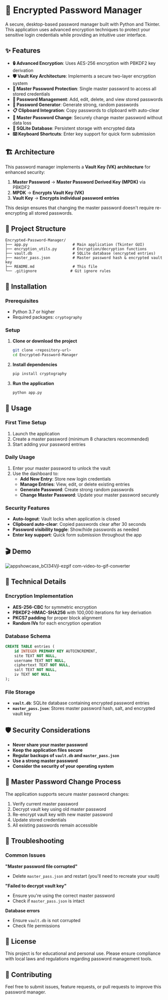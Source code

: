 # 🔐 Encrypted Password Manager

A secure, desktop-based password manager built with Python and Tkinter. This application uses advanced encryption techniques to protect your sensitive login credentials while providing an intuitive user interface.

## ✨ Features

- **🔒 Advanced Encryption**: Uses AES-256 encryption with PBKDF2 key derivation
- **🛡️ Vault Key Architecture**: Implements a secure two-layer encryption system
- **👤 Master Password Protection**: Single master password to access all stored credentials
- **📝 Password Management**: Add, edit, delete, and view stored passwords
- **🎲 Password Generator**: Generate strong, random passwords
- **📋 Clipboard Integration**: Copy passwords to clipboard with auto-clear
- **🔄 Master Password Change**: Securely change master password without data loss
- **💾 SQLite Database**: Persistent storage with encrypted data
- **⌨️ Keyboard Shortcuts**: Enter key support for quick form submission

## 🏗️ Architecture

This password manager implements a **Vault Key (VK) architecture** for enhanced security:

1. **Master Password** → **Master Password Derived Key (MPDK)** via PBKDF2
2. **MPDK** → **Encrypts Vault Key (VK)** 
3. **Vault Key** → **Encrypts individual password entries**

This design ensures that changing the master password doesn't require re-encrypting all stored passwords.

## 📁 Project Structure

```
Encrypted-Password-Manager/
├── app.py                    # Main application (Tkinter GUI)
├── encryption_utils.py       # Encryption/decryption functions
├── vault.db                  # SQLite database (encrypted entries)
├── master_pass.json          # Master password hash & encrypted vault key
├── README.md                 # This file
└── .gitignore               # Git ignore rules
```

## 🚀 Installation

### Prerequisites

- Python 3.7 or higher
- Required packages: `cryptography`

### Setup

1. **Clone or download the project**
   ```bash
   git clone <repository-url>
   cd Encrypted-Password-Manager
   ```

2. **Install dependencies**
   ```bash
   pip install cryptography
   ```

3. **Run the application**
   ```bash
   python app.py
   ```

## 🎯 Usage

### First Time Setup
1. Launch the application
2. Create a master password (minimum 8 characters recommended)
3. Start adding your password entries

### Daily Usage
1. Enter your master password to unlock the vault
2. Use the dashboard to:
   - **Add New Entry**: Store new login credentials
   - **Manage Entries**: View, edit, or delete existing entries
   - **Generate Password**: Create strong random passwords
   - **Change Master Password**: Update your master password securely

### Security Features
- **Auto-logout**: Vault locks when application is closed
- **Clipboard auto-clear**: Copied passwords clear after 30 seconds
- **Password visibility toggle**: Show/hide passwords as needed
- **Enter key support**: Quick form submission throughout the app

## 🎬 Demo

![appshowcase_bCI34Vjl-ezgif com-video-to-gif-converter](https://github.com/user-attachments/assets/4b8283c6-6716-4d71-8ded-dccc27b096df)


## 🔧 Technical Details

### Encryption Implementation
- **AES-256-CBC** for symmetric encryption
- **PBKDF2-HMAC-SHA256** with 100,000 iterations for key derivation
- **PKCS7 padding** for proper block alignment
- **Random IVs** for each encryption operation

### Database Schema
```sql
CREATE TABLE entries (
    id INTEGER PRIMARY KEY AUTOINCREMENT,
    site TEXT NOT NULL,
    username TEXT NOT NULL,
    ciphertext TEXT NOT NULL,
    salt TEXT NOT NULL,
    iv TEXT NOT NULL
);
```

### File Storage
- **`vault.db`**: SQLite database containing encrypted password entries
- **`master_pass.json`**: Stores master password hash, salt, and encrypted vault key


## 🛡️ Security Considerations

- **Never share your master password**
- **Keep the application files secure**
- **Regular backups of `vault.db` and `master_pass.json`**
- **Use a strong master password**
- **Consider the security of your operating system**

## 🔄 Master Password Change Process

The application supports secure master password changes:

1. Verify current master password
2. Decrypt vault key using old master password
3. Re-encrypt vault key with new master password
4. Update stored credentials
5. All existing passwords remain accessible

## 🐛 Troubleshooting

### Common Issues

**"Master password file corrupted"**
- Delete `master_pass.json` and restart (you'll need to recreate your vault)

**"Failed to decrypt vault key"**
- Ensure you're using the correct master password
- Check if `master_pass.json` is intact

**Database errors**
- Ensure `vault.db` is not corrupted
- Check file permissions

## 📝 License

This project is for educational and personal use. Please ensure compliance with local laws and regulations regarding password management tools.

## 🤝 Contributing

Feel free to submit issues, feature requests, or pull requests to improve this password manager.
